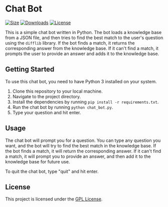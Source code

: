 # Chat Bot

[![Size](https://img.shields.io/github/languages/code-size/USERNAME/REPO_NAME)](https://github.com/kmgrime/chat_bot)
[![Downloads](https://img.shields.io/github/downloads/USERNAME/REPO_NAME/total)](https://github.com/kmgrime/chat_bot)
[![License](https://img.shields.io/github/license/kmgrime/chat_bot)](https://github.com/kmgrime/chat_bot/blob/main/LICENSE)

This is a simple chat bot written in Python. The bot loads a knowledge base from a JSON file, and then tries to find the best match to the user's question using the `difflib` library. If the bot finds a match, it returns the corresponding answer from the knowledge base. If it can't find a match, it prompts the user to provide an answer and adds it to the knowledge base.

## Getting Started

To use this chat bot, you need to have Python 3 installed on your system.

1. Clone this repository to your local machine.
2. Navigate to the project directory.
3. Install the dependencies by running `pip install -r requirements.txt`.
4. Run the chat bot by running `python chat_bot.py`.
5. Type your question and hit enter.

## Usage

The chat bot will prompt you for a question. You can type any question you want, and the bot will try to find the best match in the knowledge base. If the bot finds a match, it will return the corresponding answer. If it can't find a match, it will prompt you to provide an answer, and then add it to the knowledge base for future use.

To quit the chat bot, type "quit" and hit enter.

## License

This project is licensed under the [GPL License](https://github.com/USERNAME/REPO_NAME/blob/main/LICENSE).
